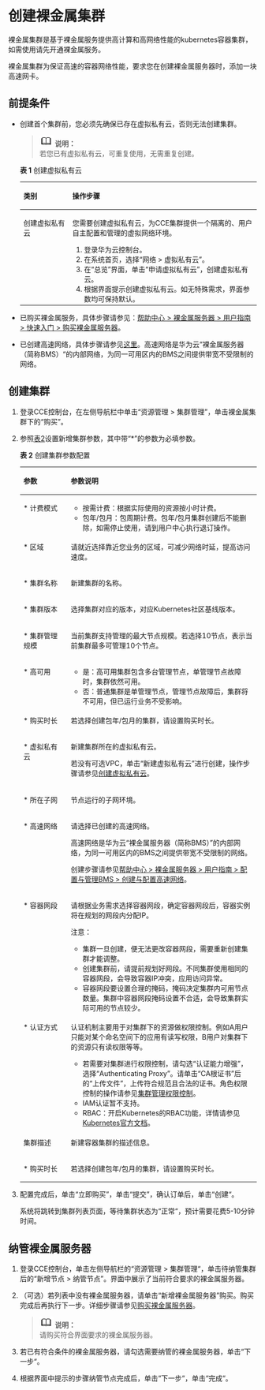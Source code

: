 # 创建裸金属集群<a name="cce_01_0029"></a>

裸金属集群是基于裸金属服务提供高计算和高网络性能的kubernetes容器集群，如需使用请先开通裸金属服务。

裸金属集群为保证高速的容器网络性能，要求您在创建裸金属服务器时，添加一块高速网卡。

## 前提条件<a name="section15394125210466"></a>

-   创建首个集群前，您必须先确保已存在虚拟私有云，否则无法创建集群。

    >![](public_sys-resources/icon-note.gif) **说明：**   
    >若您已有虚拟私有云，可重复使用，无需重复创建。  

    **表 1**  创建虚拟私有云

    <a name="t286bc73b88a14d09bdb3d25e126b6574"></a>
    <table><thead align="left"><tr id="r7a4df5004eb84528b40f6ba268bde06f"><th class="cellrowborder" valign="top" width="20.65%" id="mcps1.2.3.1.1"><p id="a78edcc88b48e49e2b5bc88b0d7363964"><a name="a78edcc88b48e49e2b5bc88b0d7363964"></a><a name="a78edcc88b48e49e2b5bc88b0d7363964"></a>类别</p>
    </th>
    <th class="cellrowborder" valign="top" width="79.35%" id="mcps1.2.3.1.2"><p id="a183b4b3883a347ec9bd33e9cff283cc3"><a name="a183b4b3883a347ec9bd33e9cff283cc3"></a><a name="a183b4b3883a347ec9bd33e9cff283cc3"></a>操作步骤</p>
    </th>
    </tr>
    </thead>
    <tbody><tr id="r646408e09dc04aec88812f6158d0e671"><td class="cellrowborder" valign="top" width="20.65%" headers="mcps1.2.3.1.1 "><p id="a4c75b7edc7e04e60a14521c675d7eb3b"><a name="a4c75b7edc7e04e60a14521c675d7eb3b"></a><a name="a4c75b7edc7e04e60a14521c675d7eb3b"></a>创建虚拟私有云</p>
    </td>
    <td class="cellrowborder" valign="top" width="79.35%" headers="mcps1.2.3.1.2 "><p id="ad11d2a8978894815b6f7d060eb98b5b8"><a name="ad11d2a8978894815b6f7d060eb98b5b8"></a><a name="ad11d2a8978894815b6f7d060eb98b5b8"></a>您需要创建虚拟私有云，为CCE集群提供一个隔离的、用户自主配置和管理的虚拟网络环境。</p>
    <a name="o7f536dd3243340fe9dd3531751bf2865"></a><a name="o7f536dd3243340fe9dd3531751bf2865"></a><ol id="o7f536dd3243340fe9dd3531751bf2865"><li>登录华为云控制台。</li><li>在系统首页，选择“网络 &gt; 虚拟私有云”。</li><li>在“总览”界面，单击“申请虚拟私有云”，创建虚拟私有云。</li><li>根据界面提示创建虚拟私有云。如无特殊需求，界面参数均可保持默认。</li></ol>
    </td>
    </tr>
    </tbody>
    </table>


-   已购买裸金属服务，具体步骤请参见：[帮助中心 \> 裸金属服务器 \> 用户指南 \> 快速入门 \> 购买裸金属服务器](http://support.huaweicloud.com/qs-bms/zh-cn_topic_0035100414.html)。
-   已创建高速网络，具体步骤请参见[这里](http://support.huaweicloud.com/usermanual-bms/zh-cn_topic_0053537013.html)。高速网络是华为云“裸金属服务器（简称BMS）“的内部网络，为同一可用区内的BMS之间提供带宽不受限制的网络。

## 创建集群<a name="section463761220269"></a>

1.  登录CCE控制台，在左侧导航栏中单击“资源管理 \> 集群管理”，单击裸金属集群下的“购买”。
2.  参照[表2](#table8638121213265)设置新增集群参数，其中带“\*”的参数为必填参数。

    **表 2**  创建集群参数配置

    <a name="table8638121213265"></a>
    <table><thead align="left"><tr id="row10638181262612"><th class="cellrowborder" valign="top" width="20%" id="mcps1.2.3.1.1"><p id="p1063821214265"><a name="p1063821214265"></a><a name="p1063821214265"></a>参数</p>
    </th>
    <th class="cellrowborder" valign="top" width="80%" id="mcps1.2.3.1.2"><p id="p1638181232617"><a name="p1638181232617"></a><a name="p1638181232617"></a>参数说明</p>
    </th>
    </tr>
    </thead>
    <tbody><tr id="row3232711133718"><td class="cellrowborder" valign="top" width="20%" headers="mcps1.2.3.1.1 "><p id="p9231104613468"><a name="p9231104613468"></a><a name="p9231104613468"></a>* 计费模式</p>
    </td>
    <td class="cellrowborder" valign="top" width="80%" headers="mcps1.2.3.1.2 "><a name="ul463941414445"></a><a name="ul463941414445"></a><ul id="ul463941414445"><li><span class="keyword" id="keyword187729461739"><a name="keyword187729461739"></a><a name="keyword187729461739"></a>按需计费</span>：根据实际使用的资源按小时计费。</li><li><span class="keyword" id="keyword1083319494311"><a name="keyword1083319494311"></a><a name="keyword1083319494311"></a>包年/包月</span>：包周期计费。包年/包月集群创建后不能删除，如需停止使用，请到用户中心执行退订操作。</li></ul>
    </td>
    </tr>
    <tr id="row9824857125213"><td class="cellrowborder" valign="top" width="20%" headers="mcps1.2.3.1.1 "><p id="p1282695765211"><a name="p1282695765211"></a><a name="p1282695765211"></a>* 区域</p>
    </td>
    <td class="cellrowborder" valign="top" width="80%" headers="mcps1.2.3.1.2 "><p id="p161283411302"><a name="p161283411302"></a><a name="p161283411302"></a>请就近选择靠近您业务的区域，可减少网络时延，提高访问速度。</p>
    </td>
    </tr>
    <tr id="row1063812126263"><td class="cellrowborder" valign="top" width="20%" headers="mcps1.2.3.1.1 "><p id="p15639812122620"><a name="p15639812122620"></a><a name="p15639812122620"></a>* 集群名称</p>
    </td>
    <td class="cellrowborder" valign="top" width="80%" headers="mcps1.2.3.1.2 "><p id="p26391512172614"><a name="p26391512172614"></a><a name="p26391512172614"></a>新建集群的名称。</p>
    </td>
    </tr>
    <tr id="row1820711165158"><td class="cellrowborder" valign="top" width="20%" headers="mcps1.2.3.1.1 "><p id="p1769363161231"><a name="p1769363161231"></a><a name="p1769363161231"></a>* 集群版本</p>
    </td>
    <td class="cellrowborder" valign="top" width="80%" headers="mcps1.2.3.1.2 "><p id="p9100682161231"><a name="p9100682161231"></a><a name="p9100682161231"></a>选择集群对应的版本，对应Kubernetes社区基线版本。</p>
    </td>
    </tr>
    <tr id="row434114618372"><td class="cellrowborder" valign="top" width="20%" headers="mcps1.2.3.1.1 "><p id="p14725432104718"><a name="p14725432104718"></a><a name="p14725432104718"></a>* 集群管理规模</p>
    </td>
    <td class="cellrowborder" valign="top" width="80%" headers="mcps1.2.3.1.2 "><p id="p872516326476"><a name="p872516326476"></a><a name="p872516326476"></a>当前集群支持管理的最大节点规模。若选择10节点，表示当前集群最多可管理10个节点。</p>
    </td>
    </tr>
    <tr id="row128144815371"><td class="cellrowborder" valign="top" width="20%" headers="mcps1.2.3.1.1 "><p id="p545424120477"><a name="p545424120477"></a><a name="p545424120477"></a>* 高可用</p>
    </td>
    <td class="cellrowborder" valign="top" width="80%" headers="mcps1.2.3.1.2 "><a name="ul143401352837"></a><a name="ul143401352837"></a><ul id="ul143401352837"><li>是：高可用集群包含多台管理节点，单管理节点故障时，集群依然可用。</li><li>否：普通集群是单管理节点，管理节点故障后，集群将不可用，但已运行业务不受影响。</li></ul>
    </td>
    </tr>
    <tr id="row9523115044913"><td class="cellrowborder" valign="top" width="20%" headers="mcps1.2.3.1.1 "><p id="p13523450154919"><a name="p13523450154919"></a><a name="p13523450154919"></a>* 购买时长</p>
    </td>
    <td class="cellrowborder" valign="top" width="80%" headers="mcps1.2.3.1.2 "><p id="p1352305016498"><a name="p1352305016498"></a><a name="p1352305016498"></a>若选择创建包年/包月的集群，请设置购买时长。</p>
    </td>
    </tr>
    <tr id="row1763991215268"><td class="cellrowborder" valign="top" width="20%" headers="mcps1.2.3.1.1 "><p id="p15639181282617"><a name="p15639181282617"></a><a name="p15639181282617"></a>* 虚拟私有云</p>
    </td>
    <td class="cellrowborder" valign="top" width="80%" headers="mcps1.2.3.1.2 "><p id="p116393128265"><a name="p116393128265"></a><a name="p116393128265"></a>新建集群所在的虚拟私有云。</p>
    <p id="p1063941211266"><a name="p1063941211266"></a><a name="p1063941211266"></a>若没有可选VPC，单击<span class="uicontrol" id="uicontrol55379598118"><a name="uicontrol55379598118"></a><a name="uicontrol55379598118"></a>“<span id="text1553712591514"><a name="text1553712591514"></a><a name="text1553712591514"></a><span id="text1491832462315"><a name="text1491832462315"></a><a name="text1491832462315"></a>新建虚拟私有云</span></span>”</span>进行创建，操作步骤请参见<a href="创建虚拟机集群.md#section725610233159">创建虚拟私有云</a>。</p>
    </td>
    </tr>
    <tr id="row15639412132615"><td class="cellrowborder" valign="top" width="20%" headers="mcps1.2.3.1.1 "><p id="p36391812172618"><a name="p36391812172618"></a><a name="p36391812172618"></a>* 所在子网</p>
    </td>
    <td class="cellrowborder" valign="top" width="80%" headers="mcps1.2.3.1.2 "><p id="p16639712132616"><a name="p16639712132616"></a><a name="p16639712132616"></a>节点运行的子网环境。</p>
    </td>
    </tr>
    <tr id="row8378645411"><td class="cellrowborder" valign="top" width="20%" headers="mcps1.2.3.1.1 "><p id="p1238034510113"><a name="p1238034510113"></a><a name="p1238034510113"></a>* 高速网络</p>
    </td>
    <td class="cellrowborder" valign="top" width="80%" headers="mcps1.2.3.1.2 "><p id="p1459091372318"><a name="p1459091372318"></a><a name="p1459091372318"></a>请选择已创建的高速网络。</p>
    <p id="p1239403116491"><a name="p1239403116491"></a><a name="p1239403116491"></a>高速网络是华为云<span class="uicontrol" id="uicontrol555010590115"><a name="uicontrol555010590115"></a><a name="uicontrol555010590115"></a>“裸金属服务器（简称BMS）”</span>的内部网络，为同一可用区内的BMS之间提供带宽不受限制的网络。</p>
    <p id="p17380185516110"><a name="p17380185516110"></a><a name="p17380185516110"></a>创建步骤请参见<a href="http://support.huaweicloud.com/usermanual-bms/zh-cn_topic_0053537013.html" target="_blank" rel="noopener noreferrer">帮助中心 &gt; 裸金属服务器 &gt; 用户指南 &gt; 配置与管理BMS &gt; 创建与配置高速网络</a>。</p>
    </td>
    </tr>
    <tr id="row6514088885942"><td class="cellrowborder" valign="top" width="20%" headers="mcps1.2.3.1.1 "><p id="p4192057185942"><a name="p4192057185942"></a><a name="p4192057185942"></a>* 容器网段</p>
    </td>
    <td class="cellrowborder" valign="top" width="80%" headers="mcps1.2.3.1.2 "><p id="p31209167171234"><a name="p31209167171234"></a><a name="p31209167171234"></a>请根据业务需求选择容器网段，确定容器网段后，容器实例将在规划的网段内分配IP。</p>
    <div class="notice" id="note1171212351935"><a name="note1171212351935"></a><a name="note1171212351935"></a><span class="noticetitle"> 注意： </span><div class="noticebody"><a name="ul10579113961"></a><a name="ul10579113961"></a><ul id="ul10579113961"><li>集群一旦创建，便无法更改容器网段，需要重新创建集群才能调整。</li><li>创建集群前，请提前规划好网段。不同集群使用相同的容器网段，会导致容器IP冲突，应用访问异常。</li><li>容器网段要设置合理的掩码，掩码决定集群内可用节点数量。集群中容器网段掩码设置不合适，会导致集群实际可用的节点较少。</li></ul>
    </div></div>
    </td>
    </tr>
    <tr id="row899013277910"><td class="cellrowborder" valign="top" width="20%" headers="mcps1.2.3.1.1 "><p id="p6655100911"><a name="p6655100911"></a><a name="p6655100911"></a>* 认证方式</p>
    </td>
    <td class="cellrowborder" valign="top" width="80%" headers="mcps1.2.3.1.2 "><p id="p12648843154534"><a name="p12648843154534"></a><a name="p12648843154534"></a>认证机制主要用于对集群下的资源做权限控制。例如A用户只能对某个命名空间下的应用有读写权限，B用户对集群下的资源只有读权限等等。</p>
    <a name="ul46730729154534"></a><a name="ul46730729154534"></a><ul id="ul46730729154534"><li>若需要对集群进行权限控制，请勾选“认证能力增强”，选择“Authenticating Proxy”。请单击“CA根证书”后的“上传文件”，上传符合规范且合法的证书。角色权限控制的操作请参见<a href="集群管理权限控制.md">集群管理权限控制</a>。</li><li>IAM认证暂不支持。</li><li>RBAC：开启Kubernetes的RBAC功能，详情请参见<a href="https://kubernetes.io/docs/reference/access-authn-authz/rbac/" target="_blank" rel="noopener noreferrer">Kubernetes官方文档</a>。</li></ul>
    </td>
    </tr>
    <tr id="row463941216264"><td class="cellrowborder" valign="top" width="20%" headers="mcps1.2.3.1.1 "><p id="p2063961212268"><a name="p2063961212268"></a><a name="p2063961212268"></a>集群描述</p>
    </td>
    <td class="cellrowborder" valign="top" width="80%" headers="mcps1.2.3.1.2 "><p id="p664014125268"><a name="p664014125268"></a><a name="p664014125268"></a>新建容器集群的描述信息。</p>
    </td>
    </tr>
    <tr id="row1821013512568"><td class="cellrowborder" valign="top" width="20%" headers="mcps1.2.3.1.1 "><p id="p79871037171719"><a name="p79871037171719"></a><a name="p79871037171719"></a>* 购买时长</p>
    </td>
    <td class="cellrowborder" valign="top" width="80%" headers="mcps1.2.3.1.2 "><p id="p1991143711174"><a name="p1991143711174"></a><a name="p1991143711174"></a>若选择创建包年/包月的集群，请设置购买时长。</p>
    </td>
    </tr>
    </tbody>
    </table>

3.  配置完成后，单击“立即购买”，单击“提交”，确认订单后，单击“创建“。

    系统将跳转到集群列表页面，等待集群状态为“正常“，预计需要花费5-10分钟时间。


## 纳管裸金属服务器<a name="section57397740141214"></a>

1.  登录CCE控制台，单击左侧导航栏的“资源管理  \>  集群管理“，单击待纳管集群后的“新增节点  \>  纳管节点”。界面中展示了当前符合要求的裸金属服务器。
2.  （可选）若列表中没有裸金属服务器，请单击“新增裸金属服务器”购买。购买完成后再执行下一步。详细步骤请参见[购买裸金属服务器](https://support.huaweicloud.com/qs-bms/zh-cn_topic_0035100414.html)。

    >![](public_sys-resources/icon-note.gif) **说明：**   
    >请购买符合界面要求的裸金属服务器。  

3.  若已有符合条件的裸金属服务器，请勾选需要纳管的裸金属服务器，单击“下一步“。
4.  根据界面中提示的步骤纳管节点完成后，单击“下一步“，单击“完成“。

